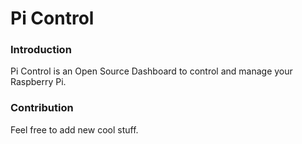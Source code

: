 # Pi Control

### Introduction
Pi Control is an Open Source Dashboard to control and manage your Raspberry Pi.

### Contribution
Feel free to add new cool stuff.
